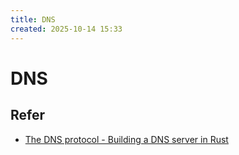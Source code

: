 ```yaml
---
title: DNS
created: 2025-10-14 15:33
---
```

<!-- markdownlint-disable MD025 -->

# DNS

## Refer

- [The DNS protocol - Building a DNS server in Rust](https://github.com/EmilHernvall/dnsguide/blob/master/chapter1.md)
